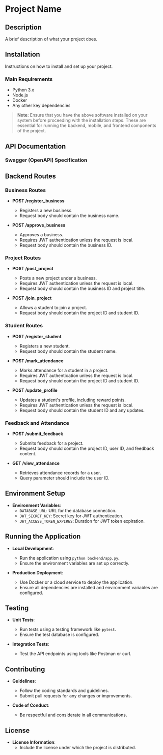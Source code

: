 # Project Name

## Description
A brief description of what your project does.

## Installation
Instructions on how to install and set up your project.

### Main Requirements
- Python 3.x
- Node.js
- Docker
- Any other key dependencies

> **Note:** Ensure that you have the above software installed on your system before proceeding with the installation steps. These are essential for running the backend, mobile, and frontend components of the project.

## API Documentation

### Swagger (OpenAPI) Specification

## Backend Routes

### Business Routes

- **POST /register_business**
  - Registers a new business.
  - Request body should contain the business name.

- **POST /approve_business**
  - Approves a business.
  - Requires JWT authentication unless the request is local.
  - Request body should contain the business ID.

### Project Routes

- **POST /post_project**
  - Posts a new project under a business.
  - Requires JWT authentication unless the request is local.
  - Request body should contain the business ID and project title.

- **POST /join_project**
  - Allows a student to join a project.
  - Request body should contain the project ID and student ID.

### Student Routes

- **POST /register_student**
  - Registers a new student.
  - Request body should contain the student name.

- **POST /mark_attendance**
  - Marks attendance for a student in a project.
  - Requires JWT authentication unless the request is local.
  - Request body should contain the project ID and student ID.

- **POST /update_profile**
  - Updates a student's profile, including reward points.
  - Requires JWT authentication unless the request is local.
  - Request body should contain the student ID and any updates.

### Feedback and Attendance

- **POST /submit_feedback**
  - Submits feedback for a project.
  - Request body should contain the project ID, user ID, and feedback content.

- **GET /view_attendance**
  - Retrieves attendance records for a user.
  - Query parameter should include the user ID.

## Environment Setup

- **Environment Variables**: 
  - `DATABASE_URL`: URL for the database connection.
  - `JWT_SECRET_KEY`: Secret key for JWT authentication.
  - `JWT_ACCESS_TOKEN_EXPIRES`: Duration for JWT token expiration.

## Running the Application

- **Local Development**: 
  - Run the application using `python backend/app.py`.
  - Ensure the environment variables are set up correctly.

- **Production Deployment**: 
  - Use Docker or a cloud service to deploy the application.
  - Ensure all dependencies are installed and environment variables are configured.

## Testing

- **Unit Tests**: 
  - Run tests using a testing framework like `pytest`.
  - Ensure the test database is configured.

- **Integration Tests**: 
  - Test the API endpoints using tools like Postman or curl.

## Contributing

- **Guidelines**: 
  - Follow the coding standards and guidelines.
  - Submit pull requests for any changes or improvements.

- **Code of Conduct**: 
  - Be respectful and considerate in all communications.

## License

- **License Information**: 
  - Include the license under which the project is distributed.
